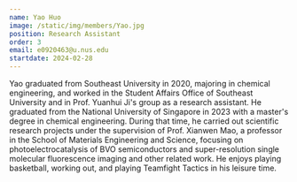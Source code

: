 ```yaml
---
name: Yao Huo
image: /static/img/members/Yao.jpg
position: Research Assistant
order: 3
email: e0920463@u.nus.edu
startdate: 2024-02-28
---
```

Yao graduated from Southeast University in 2020, majoring in chemical engineering, and worked in the Student Affairs Office of Southeast University and in Prof. Yuanhui Ji's group as a research assistant. He graduated from the National University of Singapore in 2023 with a master's degree in chemical engineering. During that time, he carried out scientific research projects under the supervision of Prof. Xianwen Mao, a professor in the School of Materials Engineering and Science, focusing on photoelectrocatalysis of BVO semiconductors and super-resolution single molecular fluorescence imaging and other related work. He enjoys playing basketball, working out, and playing Teamfight Tactics in his leisure time.
